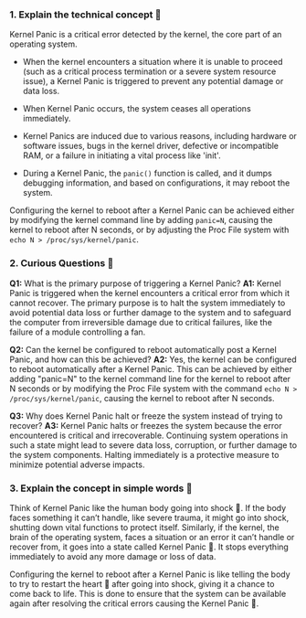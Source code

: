 
### 1. Explain the technical concept 📘

Kernel Panic is a critical error detected by the kernel, the core part of an operating system. 
- When the kernel encounters a situation where it is unable to proceed (such as a critical process termination or a severe system resource issue), a Kernel Panic is triggered to prevent any potential damage or data loss. 
- When Kernel Panic occurs, the system ceases all operations immediately.

- Kernel Panics are induced due to various reasons, including hardware or software issues, bugs in the kernel driver, defective or incompatible RAM, or a failure in initiating a vital process like 'init'. 

- During a Kernel Panic, the `panic()` function is called, and it dumps debugging information, and based on configurations, it may reboot the system.

Configuring the kernel to reboot after a Kernel Panic can be achieved either by modifying the kernel command line by adding `panic=N`, causing the kernel to reboot after N seconds, or by adjusting the Proc File system with `echo N > /proc/sys/kernel/panic`.

### 2. Curious Questions 🤔

**Q1:** What is the primary purpose of triggering a Kernel Panic?
**A1:** Kernel Panic is triggered when the kernel encounters a critical error from which it cannot recover. The primary purpose is to halt the system immediately to avoid potential data loss or further damage to the system and to safeguard the computer from irreversible damage due to critical failures, like the failure of a module controlling a fan.

**Q2:** Can the kernel be configured to reboot automatically post a Kernel Panic, and how can this be achieved?
**A2:** Yes, the kernel can be configured to reboot automatically after a Kernel Panic. This can be achieved by either adding "panic=N" to the kernel command line for the kernel to reboot after N seconds or by modifying the Proc File system with the command `echo N > /proc/sys/kernel/panic`, causing the kernel to reboot after N seconds.

**Q3:** Why does Kernel Panic halt or freeze the system instead of trying to recover?
**A3:** Kernel Panic halts or freezes the system because the error encountered is critical and irrecoverable. Continuing system operations in such a state might lead to severe data loss, corruption, or further damage to the system components. Halting immediately is a protective measure to minimize potential adverse impacts.

### 3. Explain the concept in simple words 🌟

Think of Kernel Panic like the human body going into shock 🤕. If the body faces something it can’t handle, like severe trauma, it might go into shock, shutting down vital functions to protect itself. Similarly, if the kernel, the brain of the operating system, faces a situation or an error it can’t handle or recover from, it goes into a state called Kernel Panic 🚨. It stops everything immediately to avoid any more damage or loss of data.

Configuring the kernel to reboot after a Kernel Panic is like telling the body to try to restart the heart 💓 after going into shock, giving it a chance to come back to life. This is done to ensure that the system can be available again after resolving the critical errors causing the Kernel Panic 🔄.



